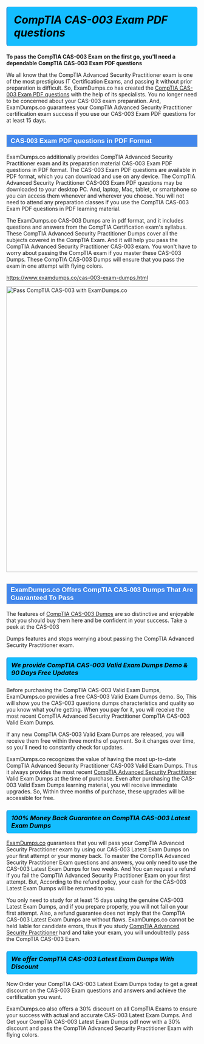 <h1>                <strong><span style="display: block; color: #000000; background: #14BDFF; border: 0.5px solid #AED6F1; border-left: 3px solid #3498DB; padding: .6em; border-radius: 6px;">                     <em>CompTIA CAS-003 <span class="exam_variation">Exam PDF questions</span> </em>                </span></strong>            </h1>                        <p><strong>To pass the CompTIA CAS-003 Exam on the first go, you'll need a dependable CompTIA CAS-003 <span class="exam_variation">Exam PDF questions</span></strong></p>                        <p>We all know that the CompTIA Advanced Security Practitioner exam is one of the most prestigious IT Certification Exams,             and passing it without prior preparation is difficult. So, ExamDumps.co has created the <a href="https://www.examdumps.co/cas-003-exam-dumps.html">CompTIA CAS-003 <span class="exam_variation">Exam PDF questions</span></a> with the help of its specialists.             You no longer need to be concerned about your CAS-003 exam preparation. And, ExamDumps.co guarantees your CompTIA Advanced Security Practitioner certification             exam success if you use our CAS-003 <span class="exam_variation">Exam PDF questions</span> for at least 15 days.</p>                        <h2 style="background: #4287ec; border: 1px solid #cccccc; padding: 5px 10px;">                <span style="color: #ffffff;">                    <span style="font-size: 11pt;">                        <span style="line-height: normal;">                            <span style="font-family: Calibri,sans-serif;">                                <strong>                                    <span style="font-size: 13.0pt;">CAS-003 <span class="exam_variation">Exam PDF questions</span> in PDF Format</span>                                </strong>                            </span>                        </span>                    </span>                </span>            </h2>                        <p>ExamDumps.co additionally provides CompTIA Advanced Security Practitioner exam and its preparation material CAS-003 <span class="exam_variation">Exam PDF questions</span> in PDF format.             The CAS-003 <span class="exam_variation">Exam PDF questions</span> are available in PDF format, which you can download and use on any device. The CompTIA Advanced Security Practitioner CAS-003 <span class="exam_variation">Exam PDF questions</span> may be downloaded             to your desktop PC. And, laptop, Mac, tablet, or smartphone so you can access them whenever and wherever you choose. You will not need to attend any preparation classes if you use             the CompTIA CAS-003 <span class="exam_variation">Exam PDF questions</span> in PDF learning material. </p>                        <p>The ExamDumps.co CAS-003 <span class="exam_variation2">Dumps</span> are in pdf format, and  it includes questions and answers from the CompTIA Certification exam's syllabus. These             CompTIA Advanced Security Practitioner <span class="exam_variation2">Dumps</span> cover all the subjects covered in the CompTIA Exam. And it will help you pass the             CompTIA Advanced Security Practitioner CAS-003 exam. You won't have to worry about passing the CompTIA exam if you master these CAS-003 <span class="exam_variation2">Dumps</span>.             These CompTIA CAS-003 <span class="exam_variation2">Dumps</span> will ensure that you pass the exam in one attempt with flying colors.</p>                        <p><a href="https://www.examdumps.co/cas-003-exam-dumps.html">https://www.examdumps.co/cas-003-exam-dumps.html</a></p>                        <p><a href="https://www.examdumps.co/"><img src="https://www.examdumps.co//images/banners/big-sale-20-percent-discount-offer-examdumps.jpg" class="postImage" alt="Pass CompTIA CAS-003 with ExamDumps.co" width="750"></a></p>                            <h2 style="background: #4287ec; border: 1px solid #cccccc; padding: 5px 10px;">                <span style="color: #ffffff;">                    <span style="font-size: 11pt;">                        <span style="line-height: normal;">                            <span style="font-family: Calibri,sans-serif;">                                <strong>                                    <span style="font-size: 13.0pt;">ExamDumps.co Offers CompTIA CAS-003 <span class="exam_variation2">Dumps</span> That Are Guaranteed To Pass</span>                                </strong>                            </span>                        </span>                    </span>                </span>            </h2>                        <p>The features of <a href="https://www.examdumps.co/comptia-exam-dumps.html">CompTIA CAS-003 <span class="exam_variation2">Dumps</span></a> are so distinctive and enjoyable that you should buy them here and be confident in your success. Take a peek at the CAS-003</p>            <p> <span class="exam_variation2">Dumps</span> features and stops worrying about passing the CompTIA Advanced Security Practitioner exam.</p>                        <h3>                <strong>                    <span style="display: block; color: #000000; background: #14BDFF; border: 0.5px solid #AED6F1; border-left: 3px solid #3498DB; padding: .6em; border-radius: 6px;">                        <em>We provide CompTIA CAS-003 <span class="exam_variation3">Valid Exam Dumps</span> Demo &amp; 90 Days Free Updates</em>                    </span>                </strong>            </h3>                        <p>Before purchasing the CompTIA CAS-003 <span class="exam_variation3">Valid Exam Dumps</span>, ExamDumps.co provides a free CAS-003 <span class="exam_variation3">Valid Exam Dumps</span> demo. So, This will show you the CAS-003 questions dumps             characteristics and quality so you know what you're getting. When you pay for it, you will receive the most recent             CompTIA Advanced Security Practitioner CompTIA CAS-003 <span class="exam_variation3">Valid Exam Dumps</span>.</p>                        <p>If any new CompTIA CAS-003 <span class="exam_variation3">Valid Exam Dumps</span> are released, you will receive them free within three months of payment.             So it changes over time, so you'll need to constantly check for updates.</p>                        <p>ExamDumps.co recognizes the value of having the most up-to-date CompTIA Advanced Security Practitioner CAS-003 <span class="exam_variation3">Valid Exam Dumps</span>. Thus it always provides the most recent             <a href="https://www.examdumps.co/casp-exam-dumps.html">CompTIA Advanced Security Practitioner</a> <span class="exam_variation3">Valid Exam Dumps</span> at the time of purchase. Even after purchasing the CAS-003 <span class="exam_variation3">Valid Exam Dumps</span> learning material, you will receive immediate upgrades.             So, Within three months of purchase, these upgrades will be accessible for free.</p>                        <h3>                <strong>                    <span style="display: block; color: #000000; background: #14BDFF; border: 0.5px solid #AED6F1; border-left: 3px solid #3498DB; padding: .6em; border-radius: 6px;">                        <em>100% Money Back Guarantee on CompTIA CAS-003 <span class="exam_variation4">Latest Exam Dumps</span></em>                    </span>                </strong>            </h3>                        <p><a href="https://www.examdumps.co/">ExamDumps.co</a> guarantees that you will pass your CompTIA Advanced Security Practitioner exam by using our CAS-003 <span class="exam_variation4">Latest Exam Dumps</span> on your first attempt or your money back.             To master the CompTIA Advanced Security Practitioner Exam questions and answers, you only need to use the CAS-003 <span class="exam_variation4">Latest Exam Dumps</span> for             two weeks. And You can request a refund if you fail the CompTIA Advanced Security Practitioner Exam on your first attempt. But, According to the refund policy, your cash             for the CAS-003 <span class="exam_variation4">Latest Exam Dumps</span> will be returned to you.</p>                        <p>You only need to study for at least 15 days using the genuine CAS-003 <span class="exam_variation4">Latest Exam Dumps</span>, and if you prepare properly, you will not fail on your first attempt.             Also, a refund guarantee does not imply that the CompTIA CAS-003 <span class="exam_variation4">Latest Exam Dumps</span> are without flaws. ExamDumps.co cannot be held liable for candidate errors,             thus if you study <a href="https://www.examdumps.co/cas-003-exam-dumps.html">CompTIA Advanced Security Practitioner</a> hard and take your exam, you will undoubtedly pass the CompTIA CAS-003 Exam. </p>                        <h3>                <strong>                    <span style="display: block; color: #000000; background: #14BDFF; border: 0.5px solid #AED6F1; border-left: 3px solid #3498DB; padding: .6em; border-radius: 6px;">                        <em>We offer CompTIA CAS-003 <span class="exam_variation4">Latest Exam Dumps</span> With Discount</em>                    </span>                </strong>            </h3>                        <p>Now Order your CompTIA CAS-003 <span class="exam_variation4">Latest Exam Dumps</span> today to get a great discount on the CAS-003 Exam questions and answers and achieve the certification you want.</p>                        <p>ExamDumps.co also offers a 30% discount on all CompTIA Exams to ensure your success with actual and accurate CAS-003 <span class="exam_variation4">Latest Exam Dumps</span>. And Get your CompTIA CAS-003 <span class="exam_variation4">Latest Exam Dumps</span>             pdf now with a 30% discount and pass the CompTIA Advanced Security Practitioner Exam with flying colors.</p>                    
